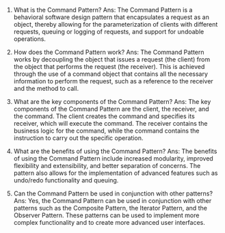 1. What is the Command Pattern?
Ans: The Command Pattern is a behavioral software design pattern that encapsulates a request as an object, thereby allowing for the parameterization of clients with different requests, queuing or logging of requests, and support for undoable operations.

2. How does the Command Pattern work?
Ans: The Command Pattern works by decoupling the object that issues a request (the client) from the object that performs the request (the receiver). This is achieved through the use of a command object that contains all the necessary information to perform the request, such as a reference to the receiver and the method to call.

3. What are the key components of the Command Pattern?
Ans: The key components of the Command Pattern are the client, the receiver, and the command. The client creates the command and specifies its receiver, which will execute the command. The receiver contains the business logic for the command, while the command contains the instruction to carry out the specific operation.

4. What are the benefits of using the Command Pattern?
Ans: The benefits of using the Command Pattern include increased modularity, improved flexibility and extensibility, and better separation of concerns. The pattern also allows for the implementation of advanced features such as undo/redo functionality and queuing.

5. Can the Command Pattern be used in conjunction with other patterns?
Ans: Yes, the Command Pattern can be used in conjunction with other patterns such as the Composite Pattern, the Iterator Pattern, and the Observer Pattern. These patterns can be used to implement more complex functionality and to create more advanced user interfaces.